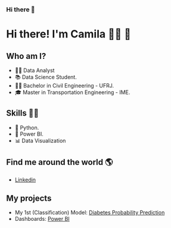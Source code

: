 ### Hi there 👋


 # **Hi there! I'm Camila** 👩‍💻 👋 
###  


## Who am I? 


* 👩‍💻 Data Analyst
* 📚 Data Science Student.
* 👩‍🎓 Bachelor in Civil Engineering - UFRJ.
* 🎓 Master in Transportation Engineering - IME.


## Skills 👩‍💻

* 🐍 Python.
* 🧮 Power BI.
* 📊 Data Visualization


## Find me around the world :earth_americas:

*  [Linkedin](https://www.linkedin.com/in/camila-maestrelli-leobons/)



## **My projects**

* My 1st (Classification) Model: [Diabetes Probability Prediction](https://github.com/camilamaestrelli/Diabetes_probability_prediction)
* Dashboards: [Power BI](https://sites.google.com/view/portflio-bi-camilamaestrelli)

<!--
**camilamaestrelli/camilamaestrelli** is a ✨ _special_ ✨ repository because its `README.md` (this file) appears on your GitHub profile.

Here are some ideas to get you started:

- 🔭 I’m currently working on ...
- 🌱 I’m currently learning ...
- 👯 I’m looking to collaborate on ...
- 🤔 I’m looking for help with ...
- 💬 Ask me about ...
- 📫 How to reach me: ...
- 😄 Pronouns: ...
- ⚡ Fun fact: ...
-->
